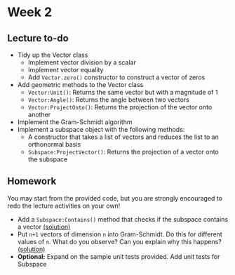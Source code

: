 # Week 2

## Lecture to-do
* Tidy up the Vector class
    * Implement vector division by a scalar
    * Implement vector equality
    * Add `Vector.zero()` constructor to construct a vector of zeros
* Add geometric methods to the Vector class
    * `Vector:Unit()`: Returns the same vector but with a magnitude of 1
    * `Vector:Angle()`: Returns the angle between two vectors
    * `Vector:ProjectOnto()`: Returns the projection of the vector onto another
* Implement the Gram-Schmidt algorithm
* Implement a subspace object with the following methods:
    * A constructor that takes a list of vectors and reduces the list to an orthonormal basis
    * `Subspace:ProjectVector()`: Returns the projection of a vector onto the subspace

## Homework
You may start from the provided code, but you are strongly encouraged to redo the lecture activities on your own!
* Add a `Subspace:Contains()` method that checks if the subspace contains a vector [(solution)]()
* Put `n+1` vectors of dimension `n` into Gram-Schmidt. Do this for different values of `n`. What do you observe? Can you explain why this happens? [(solution)]()
* **Optional:** Expand on the sample unit tests provided. Add unit tests for Subspace
